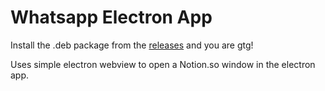# Whatsapp Electron App

Install the .deb package from the [releases](https://github.com/r-ush/notion-electron-app/releases) and you are gtg!

Uses simple electron webview to open a Notion.so window in the electron app.
